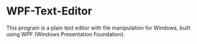 # WPF-Text-Editor
This program is a plain text editor with file manipulation for Windows, built using WPF (Windows Presentation Foundation).
